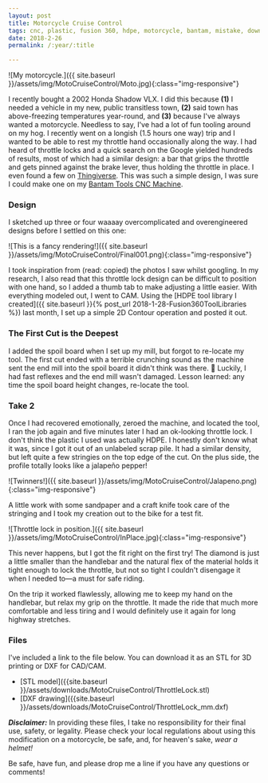 ```yaml
---
layout: post
title: Motorcycle Cruise Control
tags: cnc, plastic, fusion 360, hdpe, motorcycle, bantam, mistake, download
date: 2018-2-26
permalink: /:year/:title

---
```

![My motorcycle.]({{ site.baseurl }}/assets/img/MotoCruiseControl/Moto.jpg){:class="img-responsive"}

I recently bought a 2002 Honda Shadow VLX.  I did this because **(1)** I needed a vehicle in my new, public transitless town, **(2)** said town has above-freezing temperatures year-round, and **(3)** because I've always wanted a motorcycle.  Needless to say, I've had a lot of fun tooling around on my hog.  I recently went on a longish (1.5 hours one way) trip and I wanted to be able to rest my throttle hand occasionally along the way. I had heard of throttle locks and a quick search on the Google yielded hundreds of results, most of which had a similar design: a bar that grips the throttle and gets pinned against the brake lever, thus holding the throttle in place.  I even found a few on [Thingiverse](https://www.thingiverse.com/search?q=throttle+lock&sa=&dwh=25a8228337cfb4).  This was such a simple design, I was sure I could make one on my [Bantam Tools CNC Machine](http://www.bantamtools.com).  

### Design
I sketched up three or four waaaay overcomplicated and overengineered designs before I settled on this one:

![This is a fancy rendering!]({{ site.baseurl }}/assets/img/MotoCruiseControl/Final001.png){:class="img-responsive"}

I took inspiration from (read: copied) the photos I saw whilst googling.  In my research, I also read that this throttle lock design can be difficult to position with one hand, so I added a thumb tab to make adjusting a little easier.  With everything modeled out, I went to CAM.  Using the [HDPE tool library I created]({{ site.baseurl }}{% post_url 2018-1-28-Fusion360ToolLibraries %}) last month, I set up a simple 2D Contour operation and posted it out.

### The First Cut is the Deepest
I added the spoil board when I set up my mill, but forgot to re-locate my tool.  The first cut ended with a terrible crunching sound as the machine sent the end mill into the spoil board it didn't think was there. :grimacing: Luckily, I had fast reflexes and the end mill wasn't damaged. Lesson learned: any time the spoil board height changes, re-locate the tool.

### Take 2
Once I had recovered emotionally, zeroed the machine, and located the tool, I ran the job again and five minutes later I had an ok-looking throttle lock.  I don't think the plastic I used was actually HDPE.  I honestly don't know what it was, since I got it out of an unlabeled scrap pile.  It had a similar density, but left quite a few stringies on the top edge of the cut. On the plus side, the profile totally looks like a jalapeño pepper!

![Twinners!]({{ site.baseurl }}/assets/img/MotoCruiseControl/Jalapeno.png){:class="img-responsive"}

A little work with some sandpaper and a craft knife took care of the stringing and I took my creation out to the bike for a test fit.

![Throttle lock in position.]({{ site.baseurl }}/assets/img/MotoCruiseControl/InPlace.jpg){:class="img-responsive"}

This never happens, but I got the fit right on the first try!  The diamond is just a little smaller than the handlebar and the natural flex of the material holds it tight enough to lock the throttle, but not so tight I couldn't disengage it when I needed to&mdash;a must for safe riding.

On the trip it worked flawlessly, allowing me to keep my hand on the handlebar, but relax my grip on the throttle.  It made the ride that much more comfortable and less tiring and I would definitely use it again for long highway stretches.

### Files
I've included a link to the file below.  You can download it as an STL for 3D printing or DXF for CAD/CAM.


- [STL model]({{site.baseurl }}/assets/downloads/MotoCruiseControl/ThrottleLock.stl)
- [DXF drawing]({{site.baseurl }}/assets/downloads/MotoCruiseControl/ThrottleLock_mm.dxf)

_**Disclaimer:**_ In providing these files, I take no responsibility for their final use, safety, or legality.  Please check your local regulations about using this modification on a motorcycle, be safe, and, for heaven's sake, _wear a helmet!_

Be safe, have fun, and please drop me a line if you have any questions or comments!
